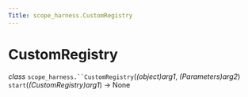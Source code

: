 ```yaml
---
Title: scope_harness.CustomRegistry
---
```

        
CustomRegistry
==============

 *class* `scope_harness.``CustomRegistry`(*(object)arg1*, *(Parameters)arg2*)<a href="#scope_harness.CustomRegistry" class="headerlink" title="Permalink to this definition"></a>  
 `start`(*(CustomRegistry)arg1*) → None<a href="#scope_harness.CustomRegistry.start" class="headerlink" title="Permalink to this definition"></a>  

